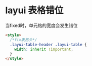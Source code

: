 # layui 表格错位


当fixed时，单元格的宽度会发生错位

```html
<style>
  /*fix表格头*/
  .layui-table-header .layui-table {
    width: inherit !important;
  }
</style>
```
